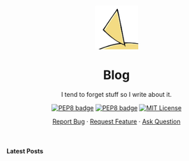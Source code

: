 <div align="center">
    <img height=100 src="https://github.com/seyLu/blog/blob/main/assets/img/seyLu.png" alt="Blog Icon">
    <h1>Blog</h1>
    <p>I tend to forget stuff so I write about it.</p>
    <p>
        <a href="https://htmx.org/"><img src="https://img.shields.io/badge/builtwith-HTMX-3465a4?logo=rss" alt="PEP8 badge"></a>
        <a href="https://stack.jimmycai.com/"><img src="https://img.shields.io/badge/theme-Stack-298459?logo=hugo" alt="PEP8 badge"></a>
        <a href="https://github.com/seyLu/blog/blob/main/LICENSE"><img src="https://img.shields.io/github/license/seyLu/blog.svg" alt="MIT License"></a>
    </p>
    <p>
        <a href="https://github.com/seyLu/blog/issues/new">Report Bug</a>
        ·
        <a href="https://github.com/seyLu/blog/issues/new">Request Feature</a>
        ·
        <a href="https://github.com/seyLu/blog/discussions">Ask Question</a>
    </p>
</div>

<br>

#### Latest Posts

<!-- BLOG-POST-LIST:START -->
<!-- BLOG-POST-LIST:END -->
